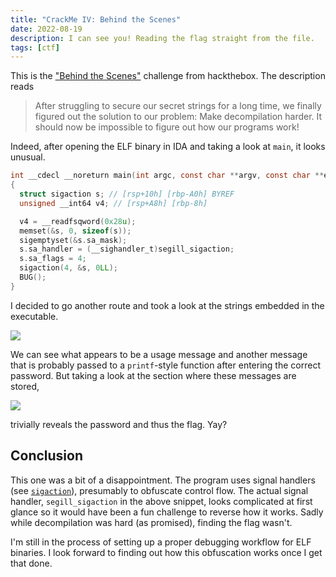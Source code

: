 ```yaml
---
title: "CrackMe IV: Behind the Scenes"
date: 2022-08-19
description: I can see you! Reading the flag straight from the file. 
tags: [ctf]
---
```


This is the ["Behind the Scenes"](https://app.hackthebox.com/challenges/301) challenge from hackthebox. The description reads

> After struggling to secure our secret strings for a long time, we finally figured out the solution to our problem: Make decompilation harder. It should now be impossible to figure out how our programs work!

Indeed, after opening the ELF binary in IDA and taking a look at `main`, it looks unusual.

```c
int __cdecl __noreturn main(int argc, const char **argv, const char **envp)
{
  struct sigaction s; // [rsp+10h] [rbp-A0h] BYREF
  unsigned __int64 v4; // [rsp+A8h] [rbp-8h]

  v4 = __readfsqword(0x28u);
  memset(&s, 0, sizeof(s));
  sigemptyset(&s.sa_mask);
  s.sa_handler = (__sighandler_t)segill_sigaction;
  s.sa_flags = 4;
  sigaction(4, &s, 0LL);
  BUG();
}
```

I decided to go another route and took a look at the strings embedded in the executable.

![](https://i.imgur.com/5iI23HL.png)

We can see what appears to be a usage message and another message that is probably passed to a `printf`-style function after entering the correct password. But taking a look at the section where these messages are stored,

![](https://i.imgur.com/wKMym4B.png)

trivially reveals the password and thus the flag. Yay?

## Conclusion

This one was a bit of a disappointment. The program uses signal handlers (see [`sigaction`](https://man7.org/linux/man-pages/man2/sigaction.2.html)), presumably to obfuscate control flow. The actual signal handler, `segill_sigaction` in the above snippet, looks complicated at first glance so it would have been a fun challenge to reverse how it works. Sadly while decompilation was hard (as promised), finding the flag wasn't.

I'm still in the process of setting up a proper debugging workflow for ELF binaries. I look forward to finding out how this obfuscation works once I get that done.
